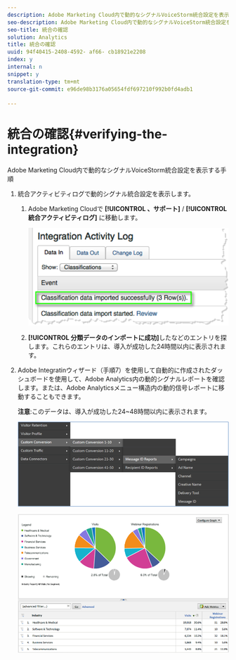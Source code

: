 ```yaml
---
description: Adobe Marketing Cloud内で動的なシグナルVoiceStorm統合設定を表示する手順
seo-description: Adobe Marketing Cloud内で動的なシグナルVoiceStorm統合設定を表示する手順
seo-title: 統合の確認
solution: Analytics
title: 統合の確認
uuid: 94f40415-2408-4592- af66- cb18921e2208
index: y
internal: n
snippet: y
translation-type: tm+mt
source-git-commit: e96de98b3176a05654fdf697210f992b0fd4adb1

---
```



# 統合の確認{#verifying-the-integration}

Adobe Marketing Cloud内で動的なシグナルVoiceStorm統合設定を表示する手順

1. 統合アクティビティログで動的シグナル統合設定を表示します。
   1. Adobe Marketing Cloudで **[!UICONTROL 、サポート]** / **[!UICONTROL 統合アクティビティログ]** に移動します。

      ![](assets/integration_activity_log.png)

   1. **[!UICONTROL 分類データのインポートに成功]**&#x200B;したなどのエントリを探します。これらのエントリは、導入が成功した24時間以内に表示されます。
1. Adobe Integratinウィザード（手順7）を使用して自動的に作成されたダッシュボードを使用して、Adobe Analytics内の動的シグナルレポートを確認します。または、Adobe Analyticsメニュー構造内の動的信号レポートに移動することもできます。

   **注意**:このデータは、導入が成功した24~48時間以内に表示されます。

   ![](assets/reporting.png)

   ![](assets/reporting2.png)

